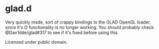 # glad.d

Very quickly made, sort of crappy bindings to the GLAD OpenGL loader, since it's D functionality is no longer working. You should probably check @Dav1dde/glad#317 to see if it's fixed before using this.

Licensed under public domain.
